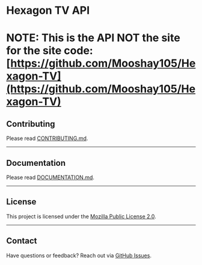 # Hexagon TV API

# NOTE: This is the API NOT the site for the site code: [https://github.com/Mooshay105/Hexagon-TV](https://github.com/Mooshay105/Hexagon-TV)

## Contributing

Please read [CONTRIBUTING.md](CONTRIBUTING.md).

---

## Documentation

Please read [DOCUMENTATION.md](DOCUMENTATION.md).

---

## License

This project is licensed under the [Mozilla Public License 2.0](LICENSE.md).

---

## Contact

Have questions or feedback? Reach out via [GitHub Issues](https://github.com/Mooshay105/Hexagon-TV/issues).
